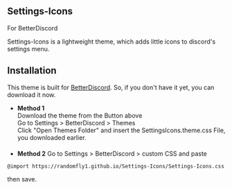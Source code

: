 ## Settings-Icons
For BetterDiscord

Settings-Icons is a lightweight theme, which adds little icons to discord's settings menu.

## Installation
This theme is built for [BetterDiscord](https://betterdiscord.app/). So, if you don't have it yet, you can download it now.
* **Method 1**\
Download the theme from the Button above\
Go to Settings > BetterDiscord > Themes\
Click "Open Themes Folder" and insert the SettingsIcons.theme.css File, you downloaded earlier.\
ㅤㅤ
* **Method 2**
Go to Settings > BetterDiscord > custom CSS and paste
```
@import https://randomfly1.github.io/Settings-Icons/Settings-Icons.css
```
then save.
